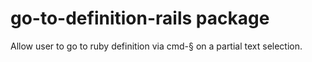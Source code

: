 # go-to-definition-rails package

Allow user to go to ruby definition via cmd-§ on a partial text selection.
